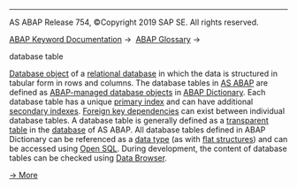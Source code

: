   

* * *

AS ABAP Release 754, ©Copyright 2019 SAP SE. All rights reserved.

[ABAP Keyword Documentation](javascript:call_link\('abenabap.htm'\)) →  [ABAP Glossary](javascript:call_link\('abenabap_glossary.htm'\)) → 

database table

[Database object](javascript:call_link\('abendb_object_glosry.htm'\) "Glossary Entry") of a [relational database](javascript:call_link\('abenrelational_database_glosry.htm'\) "Glossary Entry") in which the data is structured in tabular form in rows and columns. The database tables in [AS ABAP](javascript:call_link\('abensap_nw_abap_glosry.htm'\) "Glossary Entry") are defined as [ABAP-managed database objects](javascript:call_link\('abenabap_dictionary_glosry.htm'\) "Glossary Entry") in [ABAP Dictionary](javascript:call_link\('abenabap_dictionary_glosry.htm'\) "Glossary Entry"). Each database table has a unique [primary index](javascript:call_link\('abenprimary_index_glosry.htm'\) "Glossary Entry") and can have additional [secondary indexes](javascript:call_link\('abensecondary_index_glosry.htm'\) "Glossary Entry"). [Foreign key dependencies](javascript:call_link\('abenforeign_key_dependency_glosry.htm'\) "Glossary Entry") can exist between individual database tables. A database table is generally defined as a [transparent table](javascript:call_link\('abentransparent_table_glosry.htm'\) "Glossary Entry") in the [database](javascript:call_link\('abendatabase_glosry.htm'\) "Glossary Entry") of AS ABAP. All database tables defined in ABAP Dictionary can be referenced as a [data type](javascript:call_link\('abendata_type_glosry.htm'\) "Glossary Entry") (as with [flat structures](javascript:call_link\('abenflat_structure_glosry.htm'\) "Glossary Entry")) and can be accessed using [Open SQL](javascript:call_link\('abenopen_sql_glosry.htm'\) "Glossary Entry"). During development, the content of database tables can be checked using [Data Browser](javascript:call_link\('abendata_browser_glosry.htm'\) "Glossary Entry").

[→ More](javascript:call_link\('abenddic_database_tables.htm'\))